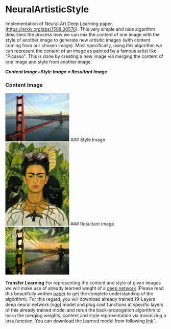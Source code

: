 # NeuralArtisticStyle
Implementation of Neural Art Deep Learning paper.(https://arxiv.org/abs/1508.06576).
This very simple and nice algorithm describes the process how we can mix the content of one image with the style of another image to generate new artisitic images (with content coming from our chosen image). Most specifically, using this algorithm we can represent the content of an image as painted by a famous artist like \"Picasso\". This is done by creating a new image via merging the content of one image and style from another image. 

**_Content Image+Style Image = Resultant Image_**
### Content Image
<img src="golden_gate.jpg" width="200px" caption="Conent"/>
### Style Image
<img src="frida_kahlo.jpg" width="200px"/> 
### Resultant Image
<img src="golden_gate_kahlo.png" width="200px"/>

**Transfer Learning** For representing the content and style of given images we will make use of already learned weight of a [deep network](http://arxiv.org/pdf/1409.1556.pdf) (Please read this beautifully written [paper](http://arxiv.org/abs/1508.06576) to get the complete understanding of the algorithm). For this regard, you will download already trained 19-Layers deep neural network (vgg) model and plug cost functions at specific layers of this already trained model and rerun the back-propogation algorithm to learn the merging weights, content and style representation via minimizing a loss function. You can download the learned model from following [link](http://www.vlfeat.org/matconvnet/models/beta16/imagenet-vgg-verydeep-19.mat)".
